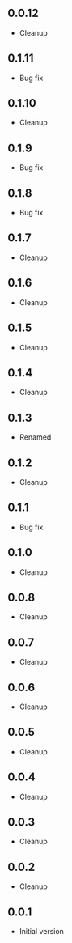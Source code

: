 ## 0.0.12

-   Cleanup

## 0.1.11

-   Bug fix

## 0.1.10

-   Cleanup

## 0.1.9

-   Bug fix

## 0.1.8

-   Bug fix

## 0.1.7

-   Cleanup

## 0.1.6

-   Cleanup

## 0.1.5

-   Cleanup

## 0.1.4

-   Cleanup

## 0.1.3

-   Renamed

## 0.1.2

-   Cleanup

## 0.1.1

-   Bug fix

## 0.1.0

-   Cleanup

## 0.0.8

-   Cleanup

## 0.0.7

-   Cleanup

## 0.0.6

-   Cleanup

## 0.0.5

-   Cleanup

## 0.0.4

-   Cleanup

## 0.0.3

-   Cleanup

## 0.0.2

-   Cleanup

## 0.0.1

-   Initial version
